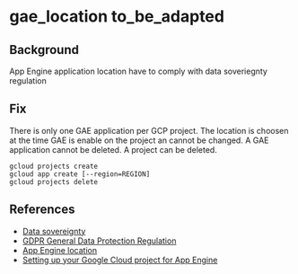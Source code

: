 # gae_location to_be_adapted

## Background

App Engine application location have to comply with data soveriegnty regulation

## Fix

There is only one GAE application per GCP project. The location is choosen at the time GAE is enable on the project an cannot be changed. A GAE application cannot be deleted. A project can be deleted.

```shell
gcloud projects create
gcloud app create [--region=REGION]
gcloud projects delete
```

## References

- [Data sovereignty](https://en.wikipedia.org/wiki/Data_sovereignty)
- [GDPR General Data Protection Regulation](https://eur-lex.europa.eu/legal-content/EN/TXT/?uri=CELEX%3A32016R0679)
- [App Engine location](https://cloud.google.com/about/locations#europe)
- [Setting up your Google Cloud project for App Engine](https://cloud.google.com/appengine/docs/standard/go/console)
